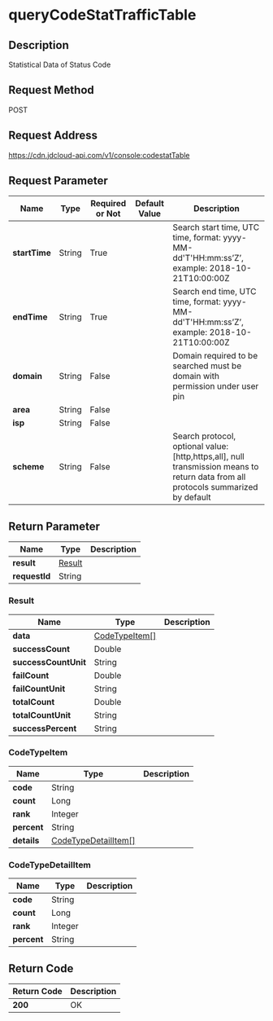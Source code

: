 # queryCodeStatTrafficTable


## Description
Statistical Data of Status Code

## Request Method
POST

## Request Address
https://cdn.jdcloud-api.com/v1/console:codestatTable


## Request Parameter
|Name|Type|Required or Not|Default Value|Description|
|---|---|---|---|---|
|**startTime**|String|True| |Search start time, UTC time, format: yyyy-MM-dd'T'HH:mm:ss’Z’, example: 2018-10-21T10:00:00Z|
|**endTime**|String|True| |Search end time, UTC time, format: yyyy-MM-dd'T'HH:mm:ss’Z’, example: 2018-10-21T10:00:00Z|
|**domain**|String|False| |Domain required to be searched must be domain with permission under user pin|
|**area**|String|False| | |
|**isp**|String|False| | |
|**scheme**|String|False| |Search protocol, optional value: [http,https,all], null transmission means to return data from all protocols summarized by default|


## Return Parameter
|Name|Type|Description|
|---|---|---|
|**result**|[Result](#result)| |
|**requestId**|String| |

### <div id="Result">Result</div>
|Name|Type|Description|
|---|---|---|
|**data**|[CodeTypeItem[]](#codetypeitem)| |
|**successCount**|Double| |
|**successCountUnit**|String| |
|**failCount**|Double| |
|**failCountUnit**|String| |
|**totalCount**|Double| |
|**totalCountUnit**|String| |
|**successPercent**|String| |
### <div id="CodeTypeItem">CodeTypeItem</div>
|Name|Type|Description|
|---|---|---|
|**code**|String| |
|**count**|Long| |
|**rank**|Integer| |
|**percent**|String| |
|**details**|[CodeTypeDetailItem[]](#codetypedetailitem)| |
### <div id="CodeTypeDetailItem">CodeTypeDetailItem</div>
|Name|Type|Description|
|---|---|---|
|**code**|String| |
|**count**|Long| |
|**rank**|Integer| |
|**percent**|String| |

## Return Code
|Return Code|Description|
|---|---|
|**200**|OK|
